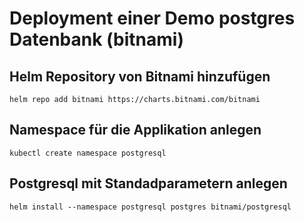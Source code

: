 # Deployment einer Demo postgres Datenbank (bitnami)
## Helm Repository von Bitnami hinzufügen
`helm repo add bitnami https://charts.bitnami.com/bitnami`
## Namespace für die Applikation anlegen
`kubectl create namespace postgresql`
## Postgresql mit Standadparametern anlegen
`helm install --namespace postgresql postgres bitnami/postgresql`
